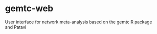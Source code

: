 gemtc-web
=========

User interface for network meta-analysis based on the gemtc R package and Patavi
